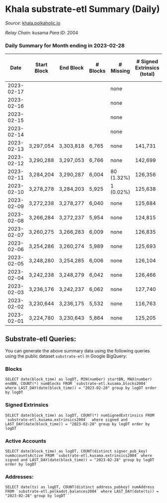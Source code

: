 # Khala substrate-etl Summary (Daily)

_Source_: [khala.polkaholic.io](https://khala.polkaholic.io)

*Relay Chain*: kusama
*Para ID*: 2004



### Daily Summary for Month ending in 2023-02-28


| Date | Start Block | End Block | # Blocks | # Missing | # Signed Extrinsics (total) | # Active Accounts | # Addresses with Balances | # Events | # Transfers | # XCM Transfers In | # XCM Transfers Out |
| ---- | ----------- | --------- | -------- | --------- | --------------------------- | ----------------- | ------------------------- | -------- | ----------- | ------------------ | ------------------- |
| 2023-02-17 |  |  |  | none  |  |  |  |  |   |   |   |
| 2023-02-16 |  |  |  | none  |  |  |  |  |   |   |   |
| 2023-02-15 |  |  |  | none  |  |  |  |  |   |   |   |
| 2023-02-14 |  |  |  | none  |  |  |  |  |   |   |   |
| 2023-02-13 | 3,297,054 | 3,303,818 | 6,765 | none  | 141,731 | 1,395 | 23,457 | 2,313,043 | 133,623 ($865,765.31) |   |   |
| 2023-02-12 | 3,290,288 | 3,297,053 | 6,766 | none  | 142,699 | 1,361 | 23,451 | 2,322,327 | 134,058 ($873,104.10) |   |   |
| 2023-02-11 | 3,284,204 | 3,290,287 | 6,004 | 80 (1.32%) | 126,356 | 1,346 | 23,440 | 6,382,305 | 118,484 ($559,001.37) | 6 ($446.67) |   |
| 2023-02-10 | 3,278,278 | 3,284,203 | 5,925 | 1 (0.02%) | 125,638 | 1,453 | 23,431 | 7,463,940 | 116,532 ($814,433.76) | 8 ($1,003.77) |   |
| 2023-02-09 | 3,272,238 | 3,278,277 | 6,040 | none  | 125,684 | 1,421 | 23,425 | 7,488,319 | 117,667 ($1,439,505.15) |   |   |
| 2023-02-08 | 3,266,284 | 3,272,237 | 5,954 | none  | 124,815 | 1,449 | 23,404 | 7,359,579 | 116,658 ($948,419.10) |   |   |
| 2023-02-07 | 3,260,275 | 3,266,283 | 6,009 | none  | 126,835 | 1,499 | 23,377 | 7,413,161 | 118,028 ($1,677,581.65) |   |   |
| 2023-02-06 | 3,254,286 | 3,260,274 | 5,989 | none  | 125,693 | 1,463 | 23,340 | 7,436,872 | 117,542 ($1,434,546.43) |   |   |
| 2023-02-05 | 3,248,280 | 3,254,285 | 6,006 | none  | 126,104 | 1,417 | 23,319 | 7,408,192 | 118,517 ($1,255,399.12) |   |   |
| 2023-02-04 | 3,242,238 | 3,248,279 | 6,042 | none  | 126,466 | 1,325 | 23,300 | 7,429,420 | 118,560 ($538,083.98) | 9 ($1,386.38) |   |
| 2023-02-03 | 3,236,176 | 3,242,237 | 6,062 | none  | 127,740 | 1,389 | 23,282 | 7,458,008 | 119,681 ($786,131.84) | 10 ($1,154.68) |   |
| 2023-02-02 | 3,230,644 | 3,236,175 | 5,532 | none  | 116,763 | 1,399 | 23,259 | 6,830,036 | 108,780 ($934,080.80) | 11 ($834.93) |   |
| 2023-02-01 | 3,224,780 | 3,230,643 | 5,864 | none  | 125,205 | 1,422 | 23,262 | 7,082,142 | 114,644 ($2,497,882.52) | 19 ($483.51) |   |

## Substrate-etl Queries:
You can generate the above summary data using the following queries using the public dataset `substrate-etl` in Google BigQuery:


### Blocks
```
SELECT date(block_time) as logDT, MIN(number) startBN, MAX(number) endBN, COUNT(*) numBlocks FROM `substrate-etl.kusama.blocks2004`  where LAST_DAY(date(block_time)) = "2023-02-28" group by logDT order by logDT
```


### Signed Extrinsics
```
SELECT date(block_time) as logDT, COUNT(*) numSignedExtrinsics FROM `substrate-etl.kusama.extrinsics2004`  where signed and LAST_DAY(date(block_time)) = "2023-02-28" group by logDT order by logDT
```


### Active Accounts
```
SELECT date(block_time) as logDT, COUNT(distinct signer_pub_key) numAccountsActive FROM `substrate-etl.kusama.extrinsics2004` where signed and LAST_DAY(date(block_time)) = "2023-02-28" group by logDT order by logDT
```


### Addresses:
```
SELECT date(ts) as logDT, COUNT(distinct address_pubkey) numAddress FROM `substrate-etl.polkadot.balances2004` where LAST_DAY(date(ts)) = "2023-02-28" group by logDT```

